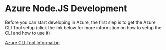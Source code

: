 # Azure Node.JS Development

Before you can start developing in Azure, the first step is to get the Azure CLI Tool setup (click the link below for more information on how to setup the CLI and how to use it)

[Azure CLI Tool Information](AzureCLITool.md)


